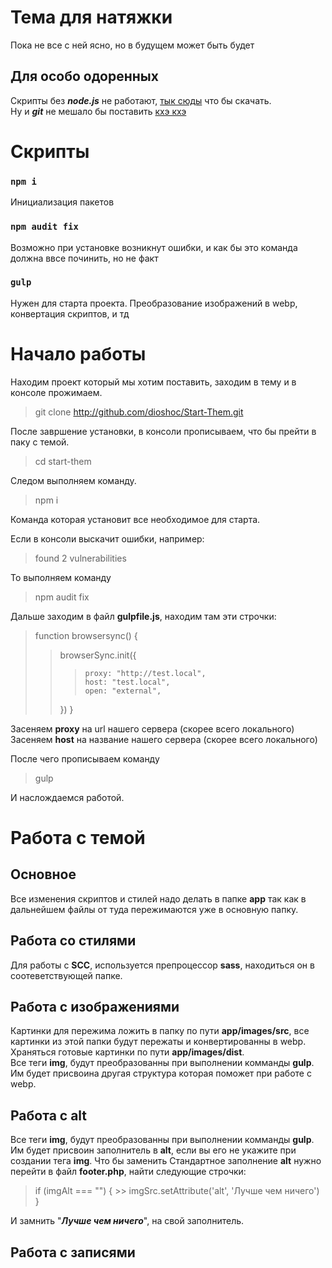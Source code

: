 # Тема для натяжки

Пока не все с ней ясно, но в будущем может быть будет

## Для особо одоренных

Скрипты без ***node.js*** не работают, [тык сюды](https://nodejs.org/ru/) что бы скачать. <br>
Ну и ***git*** не мешало бы поставить [кхэ кхэ](https://git-scm.com/downloads)

# Скрипты

### `npm i`

Инициализация пакетов

### `npm audit fix`

Возможно при установке возникнут ошибки, и как бы это команда должна ввсе починить, но не факт


### `gulp`

Нужен для старта проекта. Преобразование изображений в webp, конвертация скриптов, и тд

# Начало работы

Находим проект который мы хотим поставить, заходим в тему и в консоле прожимаем. 

> git clone http://github.com/dioshoc/Start-Them.git

После завршение установки, в консоли прописываем, что бы прейти в паку с темой.

> cd start-them

Следом выполняем команду.

>npm i

Команда которая установит все необходимое для старта.

Если в консоли выскачит ошибки, например:
>found 2 vulnerabilities

То выполняем команду

> npm audit fix

Дальше заходим в файл **gulpfile.js**, находим там эти строчки:

>function browsersync() {
>>	browserSync.init({
>>>		proxy: "http://test.local",
>>>		host: "test.local",
>>>		open: "external",
>>	})
>}

Засеняем **proxy** на url нашего сервера (скорее всего локального) <br>
Засеняем **host** на название нашего сервера (скорее всего локального)

После чего прописываем команду

>gulp

И наслождаемся работой.

# Работа с темой

## Основное

Все изменения скриптов и стилей надо делать в папке **app** так как в дальнейшем файлы от туда пережимаются уже в основную папку.<br>

## Работа со стилями
Для работы с **SCC**, используется препроцессор **sass**, находиться он в соотеветствующей папке.

## Работа с изображениями 
Картинки для пережима ложить в папку по пути **app/images/src**, все картинки из этой папки будут пережаты и конвертированны в webp. Храняться готовые картинки по пути **app/images/dist**. <br>
Все теги **img**, будут преобразованны при выполнении комманды **gulp**. Им будет присвоина другая структура которая поможет при работе с webp.

## Работа с **alt**
Все теги **img**, будут преобразованны при выполнении комманды **gulp**. Им будет присвоин заполнитель в **alt**, если вы его не укажите при создании тега **img**. Что бы заменить Стандартное заполнение **alt** нужно перейти в файл **footer.php**, найти следующие строчки:
>if (imgAlt === "") {
    >>   imgSrc.setAttribute('alt', 'Лучше чем ничего')
>}

И замнить "***Лучше чем ничего***", на свой заполнитель.

## Работа с записями

